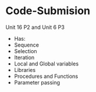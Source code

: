 # Code-Submision
Unit 16 P2  and Unit 6 P3
- Has:
- Sequence
- Selection
- Iteration
- Local and Global variables
- Libraries
- Procedures and Functions
- Parameter passing

